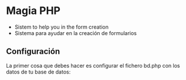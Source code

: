 # Magia PHP
* Sistem to help you in the form creation
* Sistema para ayudar en la creación de formularios 



## Configuración
La primer cosa que debes hacer es configurar el fichero bd.php con los datos de tu base de datos:
<?php  
$hostname = "localhost"; 
$dbname = "gestionInmoweb"; 
$username = "root"; 
$password = ""; 

## Configuración

Fist edit the file bd.php:
<?php  
$hostname = "localhost"; 
$dbname = "gestionInmoweb"; 
$username = "root"; 
$password = ""; 


?>
